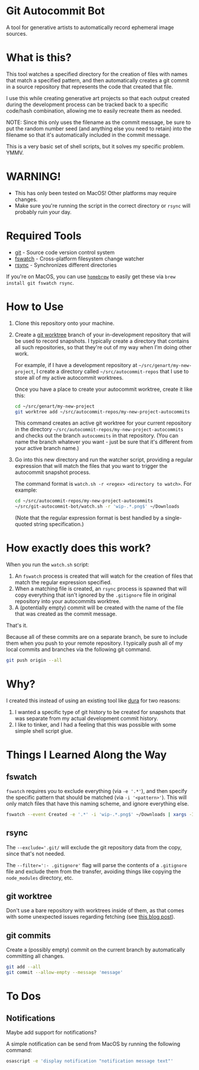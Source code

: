 # Git Autocommit Bot
A tool for generative artists to automatically record ephemeral image sources.

# What is this?
This tool watches a specified directory for the creation of files with names
that match a specified pattern, and then automatically creates a git commit in a
source repository that represents the code that created that file.

I use this while creating generative art projects so that each output created
during the development process can be tracked back to a specific code/hash
combination, allowing me to easily recreate them as needed. 

NOTE: Since this only uses the filename as the commit message, be sure to put
the random number seed (and anything else you need to retain) into the filename
so that it's automatically included in the commit message.

This is a very basic set of shell scripts, but it solves my specific problem.
YMMV.

# WARNING!
* This has only been tested on MacOS! Other platforms may require changes.
* Make sure you're running the script in the correct directory or `rsync` will
  probably ruin your day.

# Required Tools
- [git](https://git-scm.com/) - Source code version control system
- [fswatch](https://emcrisostomo.github.io/fswatch/) - Cross-platform filesystem
  change watcher
- [rsync](https://rsync.samba.org/) - Synchronizes different directories

If you're on MacOS, you can use [`homebrew`](https://brew.sh/) to easily get
these via `brew install git fswatch rsync`.

# How to Use

1. Clone this repository onto your machine.
2. Create a [git worktree](https://git-scm.com/docs/git-worktree) branch of your
   in-development repository that will be used to record snapshots. I typically
   create a directory that contains all such repositories, so that they're out
   of my way when I'm doing other work.
   
   For example, if I have a development repository at
   `~/src/genart/my-new-project`, I create a directory called
   `~/src/autocommit-repos` that I use to store all of my active autocommit
   worktrees.
   
   Once you have a place to create your autocommit worktree, create it like
   this:

   ``` sh
   cd ~/src/genart/my-new-project
   git worktree add ~/src/autocommit-repos/my-new-project-autocommits -b autocommits
   ```

   This command creates an active git worktree for your current repository in
   the directory `~/src/autocommit-repos/my-new-project-autocommits` and checks
   out the branch `autocommits` in that repository. (You can name the branch
   whatever you want - just be sure that it's different from your active branch
   name.)
3. Go into this new directory and run the watcher script, providing a regular
   expression that will match the files that you want to trigger the autocommit
   snapshot process. 
   
   The command format is `watch.sh -r <regex> <directory to watch>`. For
   example:

   ``` sh
   cd ~/src/autocommit-repos/my-new-project-autocommits
   ~/src/git-autocommit-bot/watch.sh -r 'wip-.*.png$' ~/Downloads
   ```

   (Note that the regular expression format is best handled by a single-quoted
   string specification.)

# How exactly does this work?

When you run the `watch.sh` script:

1. An `fswatch` process is created that will watch for the creation of files
   that match the regular expression specified.
2. When a matching file is created, an `rsync` process is spawned that will copy
   everything that isn't ignored by the `.gitignore` file in original repository
   into your autocommits worktree.
3. A (potentially empty) commit will be created with the name of the file that
   was created as the commit message.

That's it.

Because all of these commits are on a separate branch, be sure to include them
when you push to your remote repository. I typically push all of my local
commits and branches via the following git command.

``` sh
git push origin --all
```

# Why?
I created this instead of using an existing tool like
[dura](https://github.com/tkellogg/dura) for two reasons:

1. I wanted a specific type of git history to be created for snapshots that was
   separate from my actual development commit history.
2. I like to tinker, and I had a feeling that this was possible with some simple
   shell script glue.

# Things I Learned Along the Way

## fswatch

`fswatch` requires you to exclude everything (via `-e '.*'`), and then specify the specific
pattern that should be matched (via `-i '<pattern>'`). This will only match files that have this naming
scheme, and ignore everything else.

``` sh
fswatch --event Created -e '.*' -i 'wip-.*.png$' ~/Downloads | xargs -I{} echo TEST: {}
```

## rsync

The `--exclude='.git/` will exclude the git repository data from the copy, since
that's not needed.

The `--filter=':- .gitignore'` flag will parse the contents of a `.gitignore`
file and exclude them from the transfer, avoiding things like copying the
`node_modules` directory, etc.

## git worktree

Don't use a bare repository with worktrees inside of them, as that comes with
some unexpected issues regarding fetching (see [this blog
post](https://morgan.cugerone.com/blog/workarounds-to-git-worktree-using-bare-repository-and-cannot-fetch-remote-branches/)).

## git commits

Create a (possibly empty) commit on the current branch by automatically
committing all changes.

``` sh
git add --all
git commit --allow-empty --message 'message'
```

# To Dos

## Notifications

Maybe add support for notifications?

A simple notification can be send from MacOS by running the following command:

``` sh
osascript -e 'display notification "notification message text"'
```

